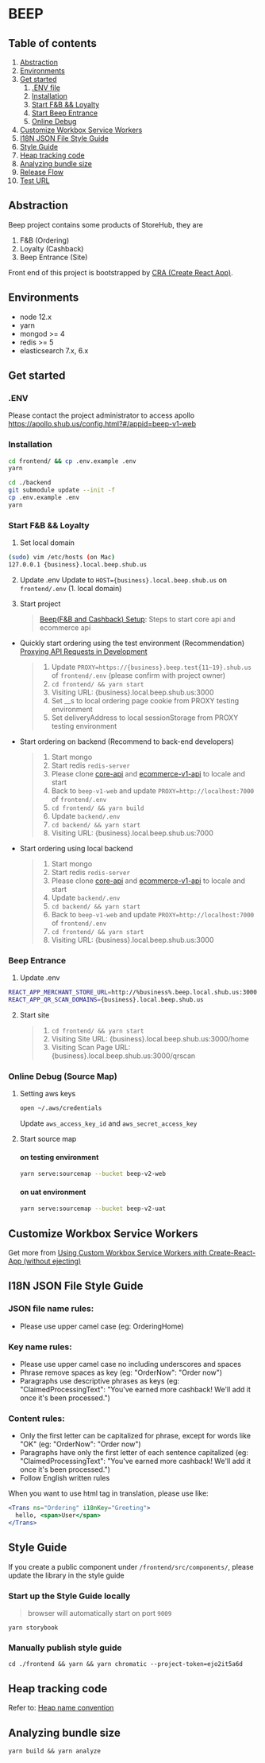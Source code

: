 # BEEP

## Table of contents

1. [Abstraction](#abstraction)
2. [Environments](#environments)
3. [Get started](#get-started)
   1. [.ENV file](#env)
   2. [Installation](#installation)
   3. [Start F&B && Loyalty](#start-ordering-loyalty)
   4. [Start Beep Entrance](#beep-entrance)
   5. [Online Debug](#online-debug)
4. [Customize Workbox Service Workers](#customize-workbox-service-workers)
5. [I18N JSON File Style Guide](#i18n-json-style-guide)
6. [Style Guide](#style-guide)
7. [Heap tracking code](#heap-tracking-code)
8. [Analyzing bundle size](#analyzing-bundle-size)
9. [Release Flow](https://github.com/storehubnet/beep-v1-web/wiki/Release-Flow)
10. [Test URL](https://github.com/storehubnet/beep-v1-web/wiki/Test-URL)

<a name="abstraction"></a>

## Abstraction

Beep project contains some products of StoreHub, they are

1. F&B (Ordering)
2. Loyalty (Cashback)
3. Beep Entrance (Site)

Front end of this project is bootstrapped by [CRA (Create React App)](https://create-react-app.dev/docs/getting-started).

<a name="environments"></a>

## Environments

- node 12.x
- yarn
- mongod >= 4
- redis >= 5
- elasticsearch 7.x, 6.x

<a name="get-started"></a>

## Get started

<a name="env"></a>

### .ENV

Please contact the project administrator to access apollo https://apollo.shub.us/config.html?#/appid=beep-v1-web

<a name="installation"></a>

### Installation

```sh
cd frontend/ && cp .env.example .env
yarn
```

```sh
cd ./backend
git submodule update --init -f
cp .env.example .env
yarn
```

<a name="start-ordering-loyalty"></a>

### Start F&B && Loyalty

1. Set local domain

```sh
(sudo) vim /etc/hosts (on Mac)
127.0.0.1 {business}.local.beep.shub.us
```

2. Update .env
   Update to `HOST={business}.local.beep.shub.us` on `frontend/.env` (1. local domain)

3. Start project
   > [Beep(F&B and Cashback) Setup](<https://storehub.atlassian.net/wiki/spaces/DP/pages/141820051#id-%E6%96%B0%E6%89%8B%E5%85%A5%E9%97%A8%E6%8C%87%E5%8D%97%EF%BC%88%E5%89%8D%E7%AB%AF%E5%BC%80%E5%8F%91%EF%BC%89---Beep(F&BandCashback)Setup>): Steps to start core api and ecommerce api

- Quickly start ordering using the test environment (Recommendation)
  [Proxying API Requests in Development](https://create-react-app.dev/docs/proxying-api-requests-in-development/)

  > 1. Update `PROXY=https://{business}.beep.test{11~19}.shub.us` of `frontend/.env` (please confirm with project owner)
  > 2. `cd frontend/ && yarn start`
  > 3. Visiting URL: {business}.local.beep.shub.us:3000
  > 4. Set \_\_s to local ordering page cookie from PROXY testing environment
  > 5. Set deliveryAddress to local sessionStorage from PROXY testing environment

- Start ordering on backend (Recommend to back-end developers)

  > 1. Start mongo
  > 2. Start redis `redis-server`
  > 3. Please clone [core-api](https://github.com/storehubnet/core-api.git) and [ecommerce-v1-api](https://github.com/storehubnet/ecommerce-v1-api.git) to locale and start
  > 4. Back to `beep-v1-web` and update `PROXY=http://localhost:7000` of `frontend/.env`
  > 5. `cd frontend/ && yarn build`
  > 6. Update `backend/.env`
  > 7. `cd backend/ && yarn start`
  > 8. Visiting URL: {business}.local.beep.shub.us:7000

- Start ordering using local backend
  > 1. Start mongo
  > 2. Start redis `redis-server`
  > 3. Please clone [core-api](https://github.com/storehubnet/core-api.git) and [ecommerce-v1-api](https://github.com/storehubnet/ecommerce-v1-api.git) to locale and start
  > 4. Update `backend/.env`
  > 5. `cd backend/ && yarn start`
  > 6. Back to `beep-v1-web` and update `PROXY=http://localhost:7000` of `frontend/.env`
  > 7. `cd frontend/ && yarn start`
  > 8. Visiting URL: {business}.local.beep.shub.us:3000

<a name="beep-entrance"></a>

### Beep Entrance

1. Update .env

```sh
REACT_APP_MERCHANT_STORE_URL=http://%business%.beep.local.shub.us:3000
REACT_APP_QR_SCAN_DOMAINS={business}.local.beep.shub.us

```

2. Start site
   > 1. `cd frontend/ && yarn start`
   > 2. Visiting Site URL: {business}.local.beep.shub.us:3000/home
   > 3. Visiting Scan Page URL: {business}.local.beep.shub.us:3000/qrscan

<a name="online-debug"></a>

### Online Debug (Source Map)

1. Setting aws keys

   ```sh
   open ~/.aws/credentials
   ```

   Update `aws_access_key_id` and `aws_secret_access_key`

2. Start source map
   #### on testing environment
   ```sh
   yarn serve:sourcemap --bucket beep-v2-web
   ```
   #### on uat environment
   ```sh
   yarn serve:sourcemap --bucket beep-v2-uat
   ```

<a name="customize-workbox-service-workers"></a>

## Customize Workbox Service Workers

Get more from [Using Custom Workbox Service Workers with Create-React-App (without ejecting)
](https://karannagupta.com/using-custom-workbox-service-workers-with-create-react-app/)

<a name="i18n-json-style-guide"></a>

## I18N JSON File Style Guide

### JSON file name rules:

- Please use upper camel case (eg: OrderingHome)

### Key name rules:

- Please use upper camel case no including underscores and spaces
- Phrase remove spaces as key (eg: "OrderNow": "Order now")
- Paragraphs use descriptive phrases as keys (eg: "ClaimedProcessingText": "You've earned more cashback! We'll add it once it's been processed.")

### Content rules:

- Only the first letter can be capitalized for phrase, except for words like "OK" (eg: "OrderNow": "Order now")
- Paragraphs have only the first letter of each sentence capitalized (eg: "ClaimedProcessingText": "You've earned more cashback! We'll add it once it's been processed.")
- Follow English written rules

When you want to use html tag in translation, please use like:

```jsx
<Trans ns="Ordering" i18nKey="Greeting">
  hello, <span>User</span>
</Trans>
```

<a name="style-guide"></a>

## Style Guide

If you create a public component under `/frontend/src/components/`, please update the library in the style guide

### Start up the Style Guide locally

> browser will automatically start on port `9009`

```shell script
yarn storybook
```

### Manually publish style guide

```shell script
cd ./frontend && yarn && yarn chromatic --project-token=ejo2it5a6d
```

<a name="heap-tracking-code"></a>

## Heap tracking code

Refer to: [Heap name convention](https://storehub.atlassian.net/wiki/spaces/SHFET/pages/617087695/Heap+name+convention)

<a name="analyzing-bundle-size"></a>

## Analyzing bundle size

```shell script
yarn build && yarn analyze
```
